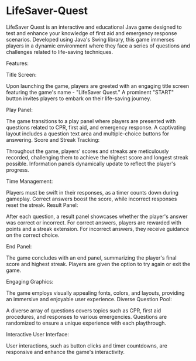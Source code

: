 # LifeSaver-Quest
LifeSaver Quest is an interactive and educational Java game designed to test and enhance your knowledge of first aid and emergency response scenarios. Developed using Java's Swing library, this game immerses players in a dynamic environment where they face a series of questions and challenges related to life-saving techniques.

Features:

Title Screen:

Upon launching the game, players are greeted with an engaging title screen featuring the game's name - "LifeSaver Quest."
A prominent "START" button invites players to embark on their life-saving journey.

Play Panel:

The game transitions to a play panel where players are presented with questions related to CPR, first aid, and emergency response.
A captivating layout includes a question text area and multiple-choice buttons for answering.
Score and Streak Tracking:

Throughout the game, players' scores and streaks are meticulously recorded, challenging them to achieve the highest score and longest streak possible.
Information panels dynamically update to reflect the player's progress.

Time Management:

Players must be swift in their responses, as a timer counts down during gameplay.
Correct answers boost the score, while incorrect responses reset the streak.
Result Panel:

After each question, a result panel showcases whether the player's answer was correct or incorrect.
For correct answers, players are rewarded with points and a streak extension. For incorrect answers, they receive guidance on the correct choice.

End Panel:

The game concludes with an end panel, summarizing the player's final score and highest streak.
Players are given the option to try again or exit the game.

Engaging Graphics:

The game employs visually appealing fonts, colors, and layouts, providing an immersive and enjoyable user experience.
Diverse Question Pool:

A diverse array of questions covers topics such as CPR, first aid procedures, and responses to various emergencies.
Questions are randomized to ensure a unique experience with each playthrough.

Interactive User Interface:

User interactions, such as button clicks and timer countdowns, are responsive and enhance the game's interactivity.
